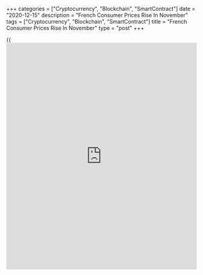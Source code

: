 +++
categories = ["Cryptocurrency", "Blockchain", "SmartContract"]
date = "2020-12-15"
description = "French Consumer Prices Rise In November"
tags = ["Cryptocurrency", "Blockchain", "SmartContract"]
title = "French Consumer Prices Rise In November"
type = "post"
+++

{{<iframe id="large-banner" src="https://www.bounty.group/#slide=7.0" width="100%" height="600" scrolling="no" style="border: 0px solid rgb(216, 221, 230); border-radius: 3px;">}}

French consumer price inflation turned positive in November as initially
estimated, driven by food and services prices, final data from the
statistical office Insee showed Tuesday.

Consumer prices gained 0.2 percent year-on-year in November, after
remaining stable over the previous two months. The rate came in line
with the preliminary estimate released on November 27.

The annual increase resulted from the acceleration of the service prices
to 0.7 percent from 0.4 percent and those of the food to 2.0 percent
from 1.5 percent. Meanwhile, energy prices fell 7.8 percent.

Month-on-month, consumer prices climbed 0.2 percent, as estimated,
following a nil growth in October.

Core inflation advanced to 0.4 percent from 0.3 percent in October, data
showed.

The harmonized index of consumer prices increased 0.2 percent annually
after gaining 0.1 percent in October. The rate matched flash estimate.
On month, the index rose 0.2 percent after being stable in the previous
month.

For comments and feedback [contact](https://www.playgroundfx.com/contact/): editorial@rtt[news](https://www.letsplayfx.com/blog/forex-news-website/).com

[Economic News][1]

 **What parts of the world are seeing the best (and worst) economic
performances lately? Click[here][2] to check out our [Econ Scorecard][2]
and find out! See up-to-the-moment [ranking](https://www.playgroundfx.com/blog/crypto-exchange-ranking/)s for the best and worst
performers in [GDP][3], [unemployment rate][4], [inflation][5] and much
more.**

   1. www.rtt[news](https://www.letsplayfx.com/blog/forex-news-website/).com/Content/EconomicNews.aspx
   2. www.rtt[news](https://www.letsplayfx.com/blog/forex-news-website/).com/economic-scorecard/world-rank/PPI/highest-performance.aspx
   3. www.rtt[news](https://www.letsplayfx.com/blog/forex-news-website/).com/economic-scorecard/world-rank/GDP/highest-performance.aspx
   4. www.rtt[news](https://www.letsplayfx.com/blog/forex-news-website/).com/economic-scorecard/world-rank/unemployment-rate/lowest-performance.aspx
   5. www.rtt[news](https://www.letsplayfx.com/blog/forex-news-website/).com/economic-scorecard/world-rank/CPI/highest-performance.aspx